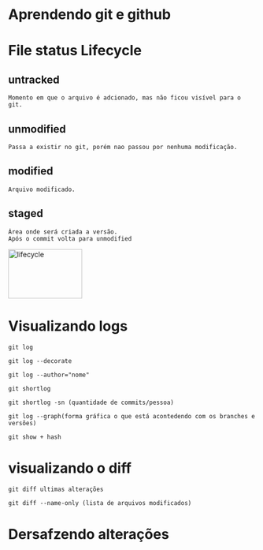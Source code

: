 # Aprendendo git e github


# File status Lifecycle

## untracked 
    Momento em que o arquivo é adcionado, mas não ficou visível para o git.

## unmodified
    Passa a existir no git, porém nao passou por nenhuma modificação.

## modified
    Arquivo modificado.

## staged
    Área onde será criada a versão.
    Após o commit volta para unmodified

<img src="/Development/courses/git-course/pic/lifecycle.png"  title="lifecycle" width="150" height="100" />


# Visualizando logs

    git log

    git log --decorate

    git log --author="nome"

    git shortlog 

    git shortlog -sn (quantidade de commits/pessoa)

    git log --graph(forma gráfica o que está acontedendo com os branches e versões)

    git show + hash


# visualizando o diff
    
    git diff ultimas alterações 

    git diff --name-only (lista de arquivos modificados)


# Dersafzendo alterações 
